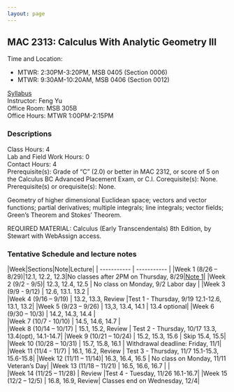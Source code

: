 ```yaml
---
layout: page
---
```

## MAC 2313: Calculus With Analytic Geometry III
Time and Location: 
- MTWR: 2:30PM-3:20PM, MSB 0405 (Section 0006)
- MTWR: 9:30AM-10:20AM, MSB 0406 (Section 0012)

[Syllabus](\assets\PDFs\MAC2313\syllabus_MAC2313.pdf)  
Instructor:  Feng Yu  
Office Room:  MSB 305B  
Office Hours:  MTWR 1:00PM-2:15PM   

### Descriptions
Class Hours: 4  
Lab and Field Work Hours: 0  
Contact Hours: 4  
Prerequisite(s): Grade of “C” (2.0) or better in MAC 2312, or score of 5 on the Calculus BC Advanced Placement Exam, or C.I. Corequisite(s): None. Prerequisite(s) or orequisite(s): None.

Geometry of higher dimensional Euclidean space; vectors and vector functions; partial derivatives; multiple integrals; line integrals; vector fields; Green’s Theorem and Stokes’ Theorem.

REQUIRED MATERIAL:  Calculus (Early Transcendentals) 8th Edition, by Stewart with WebAssign access.

### Tentative Schedule and lecture notes

|Week|Sections|Note|Lecture|
| ----------- | ----------- |
|Week 1 (8/26 – 8/29)|12.1, 12.2, 12.3|No classes after 2PM on Thursday, 8/29|[Note 1](\assets\PDFs\MAC2313\Note_1.pdf)|
|Week 2 (9/2 - 9/5)| 	12.3, 12.4, 12.5 | 	No class on Monday, 9/2 Labor day       |
|Week 3 (9/9 - 9/12) |	12.6, 13.1. 13.2 	|  
|Week 4 (9/16 – 9/19) |	13.2, 13.3, Review 	|Test 1 - Thursday, 9/19 12.1-12.6, 13.1, 13.2|
|Week 5 (9/23 – 9/26) |	13,3, 13.4, 14.1 |	13.4 optional|
|Week 6 (9/30 – 10/3) |	14.2, 14.3, 14.4 	 |  
|Week 7 (10/7 - 10/10) |	14.5, 14.6, 14.7 	 |  
|Week 8 (10/14 – 10/17) |	15.1, 15.2, Review |	Test 2 - Thursday, 10/17 13.3, 13.4(opt), 14.1-14.7|
|Week 9 (10/21 – 10/24) |	15.2, 15.3, 15.6 |	Skip 15.4, 15.5|
|Week 10 (10/28 – 10/31) |	15.7, 15.8, 16.1 |	Withdrawal deadline: Friday, 11/1|
|Week 11 (11/4 - 11/7) |	16.1, 16.2, Review |	Test 3 - Thursday, 11/7 15.1-15.3, 15.6-15.8|
|Week 12 (11/11 – 11/14)| 	16.3, 16.4, 16.5 |	No class on Monday, 11/11 Veteran’s Day|
|Week 13 (11/18 – 11/21) |	16.5, 16.6, 16.7 |  |	 
|Week 14 (11/25 – 11/28)  | 	Review 	|Test 4 - Tuesday, 11/26 16.1-16.7|
|Week 15 (12/2 – 12/5) |	16.8, 16.9, Review| 	Classes end on Wednesday, 12/4|

